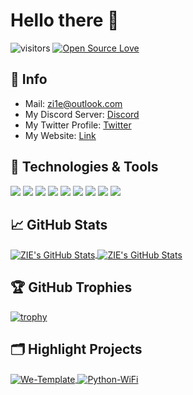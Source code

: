 # Hello there 👋

![visitors](https://visitor-badge.laobi.icu/badge?page_id=zi1e.zi1e)
[![Open Source Love](https://badges.frapsoft.com/os/v1/open-source.svg?v=102)](https://github.com/ellerbrock/open-source-badge/)

## 📝 Info

- Mail: zi1e@outlook.com
- My Discord Server: [Discord](https://discord.gg/TbC5KNzrJJ)
- My Twitter Profile: [Twitter](https://twitter.com/ZI1E_)
- My Website: [Link](https://zi1e.site/)


## 🔧 Technologies & Tools

![](https://img.shields.io/badge/OS-Linux-informational?style=flat&logo=linux&logoColor=white&color=6aa6f8)
![](https://img.shields.io/badge/Editor-VS_Code-informational?style=flat&logo=visual-studio-code&logoColor=white&color=6aa6f8)
![](https://img.shields.io/badge/Code-Python-informational?style=flat&logo=python&logoColor=white&color=6aa6f8)
![](https://img.shields.io/badge/Code-JavaScript-informational?style=flat&logo=javascript&logoColor=white&color=6aa6f8)
![](https://img.shields.io/badge/Code-React-informational?style=flat&logo=react&logoColor=white&color=6aa6f8)
![](https://img.shields.io/badge/Shell-Bash-informational?style=flat&logo=gnu-bash&logoColor=white&color=6aa6f8)
![](https://img.shields.io/badge/Tools-PostgreSQL-informational?style=flat&logo=postgresql&logoColor=white&color=6aa6f8)
![](https://img.shields.io/badge/Tools-Docker-informational?style=flat&logo=docker&logoColor=white&color=6aa6f8)
![](https://img.shields.io/badge/Tools-Kubernetes-informational?style=flat&logo=kubernetes&logoColor=white&color=6aa6f8)


## &#x1f4c8; GitHub Stats

<a href="https://github.com/ZI1E/ZI1E">
  <img align="center" src="https://github-readme-stats.vercel.app/api/top-langs/?username=zi1e&hide=c%2B%2B,c,matlab,assembly&title_color=6aa6f8&text_color=8a919a&icon_color=6aa6f8&bg_color=22272e" alt="ZIE's GitHub Stats" />
</a>

<a href="https://github.com/ZI1E/ZI1E">
  <img align="center" src="https://github-readme-stats.vercel.app/api?username=zi1e&show_icons=true&line_height=27&count_private=true&title_color=6aa6f8&text_color=8a919a&icon_color=6aa6f8&bg_color=22272e" alt="ZIE's GitHub Stats" />
</a>

## 🏆 GitHub Trophies

[![trophy](https://github-profile-trophy.vercel.app/?username=zi1e&theme=nord&column=7)](https://github.com/ryo-ma/github-profile-trophy)


## 🗂️ Highlight Projects

<a href="https://github.com/ZI1E/We-Template">
  <img align="center" src="https://github-readme-stats.vercel.app/api/pin/?username=zi1e&repo=We-Template&show_icons=true&line_height=27&title_color=6aa6f8&text_color=8a919a&icon_color=6aa6f8&bg_color=22272e" alt="We-Template" />
</a>

<a href="https://github.com/ZI1E/Python-WiFi">
  <img align="center" src="https://github-readme-stats.vercel.app/api/pin/?username=zi1e&repo=Python-WiFi&show_icons=true&line_height=27&title_color=6aa6f8&text_color=8a919a&icon_color=6aa6f8&bg_color=22272e" alt="Python-WiFi" />
</a>
